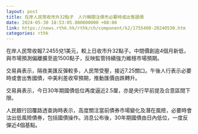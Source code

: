 ```yaml
---
layout: post
title: 在岸人民幣收市升32點子　人行稱關注債市必要時或出售國債
date: 2024-05-30 18:53:05.000000000 +08:00
link: https://news.rthk.hk/rthk/ch/component/k2/1755408-20240530.htm
categories: rthk
---
```


在岸人民幣收報7.2455兌1美元，較上日收市升32點子。中間價創逾4個月新低，與市場預測偏離擴至逾1500點子，反映監管持續強力維穩市場預期。

交易員表示，隔夜美匯反彈較多，人民幣受壓，接近7.25關口。午後人行表示必要時或會出售國債，中美利差收窄預期，推動匯價由跌轉升。

交易員表示，今日30年期國債低位再度逼近2.5厘，亦是央行早前提及合意區間下限。

人民銀行回覆路透查詢時表示，高度關注當前債券市場變化及潛在風險，必要時會沽出低風險債券，包括國債操作。消息公布後，30年期國債由日內低位，一度反彈近4個基點。
